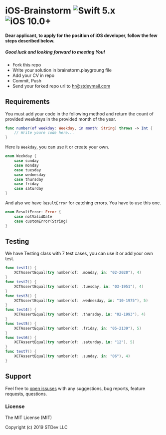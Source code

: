 # iOS-Brainstorm  ![Swift 5.x](https://img.shields.io/badge/Swift-5.x-red.svg) ![iOS 10.0+](https://img.shields.io/badge/iOS-10.0+-blue.svg)


#### Dear applicant, to apply for the position of iOS developer, follow the few steps described below.
##### Good luck and looking forward to meeting You!

  - Fork this repo
  - Write your solution in brainstorm.playgroung file
  - Add your CV in repo
  - Commit, Push
  - Send your forked repo url to hr@stdevmail.com

## Requirements
You must add your code in the following method and return the count of provided weekdays in the provided month of the year.
```swift
func number(of weekday: Weekday, in month: String) throws -> Int {
    // Write youre code here...
}
```
Here is ```Weekday```, you can use it or create your own.
```swift
enum Weekday {
    case sunday
    case monday
    case tuesday
    case wednesday
    case thursday
    case friday
    case saturday
}
```
And also we have ```ResultError``` for catching errors. You have to use this one.
```swift
enum ResultError: Error {
    case notValidDate
    case customError(String)
}
```

## Testing
We have Testing class with 7 test cases, you can use it or add your own test.
```swift
func test1() {
    XCTAssertEqual(try number(of: .monday, in: "02-2020"), 4)
}
func test2() {
    XCTAssertEqual(try number(of: .tuesday, in: "03-1951"), 4)
}
func test3() {
    XCTAssertEqual(try number(of: .wednesday, in: "10-1975"), 5)
}
func test4() {
    XCTAssertEqual(try number(of: .thursday, in: "02-1993"), 4)
}
func test5() {
    XCTAssertEqual(try number(of: .friday, in: "05-2139"), 5)
}
func test6() {
    XCTAssertEqual(try number(of: .saturday, in: "12"), 5)
}
func test7() {
    XCTAssertEqual(try number(of: .sunday, in: "06"), 4)
}
```
## Support

Feel free to [open issuses](https://github.com/stdevteam/iOS-Brainstorm/issues/new) with any suggestions, bug reports, feature requests, questions.

### License

The MIT License (MIT)

Copyright (c) 2019 STDev LLC
